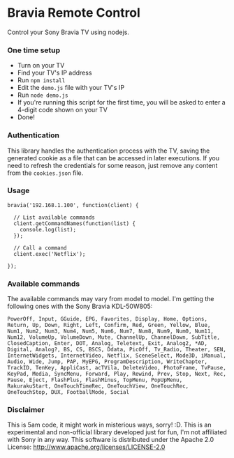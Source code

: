 Bravia Remote Control
============

Control your Sony Bravia TV using nodejs.

### One time setup
* Turn on your TV 
* Find your TV's IP address
* Run `npm install`
* Edit the `demo.js` file with your TV's IP 
* Run `node demo.js` 
* If you're running this script for the first time, you will be asked to enter a 4-digit code shown on your TV
* Done! 


### Authentication
This library handles the authentication process with the TV, saving the generated cookie as a file that can be accessed in later executions. If you need to refresh the credentials for some reason, just remove any content from the `cookies.json` file.


### Usage
```
bravia('192.168.1.100', function(client) {

  // List available commands
  client.getCommandNames(function(list) {
    console.log(list);
  });

  // Call a command
  client.exec('Netflix');

});

```


### Available commands
The available commands may vary from model to model. I'm getting the following ones with the Sony Bravia KDL-50W805:

```PowerOff, Input, GGuide, EPG, Favorites, Display, Home, Options, Return, Up, Down, Right, Left, Confirm, Red, Green, Yellow, Blue, Num1, Num2, Num3, Num4, Num5, Num6, Num7, Num8, Num9, Num0, Num11, Num12, VolumeUp, VolumeDown, Mute, ChannelUp, ChannelDown, SubTitle, ClosedCaption, Enter, DOT, Analog, Teletext, Exit, Analog2, *AD, Digital, Analog?, BS, CS, BSCS, Ddata, PicOff, Tv_Radio, Theater, SEN, InternetWidgets, InternetVideo, Netflix, SceneSelect, Mode3D, iManual, Audio, Wide, Jump, PAP, MyEPG, ProgramDescription, WriteChapter, TrackID, TenKey, AppliCast, acTVila, DeleteVideo, PhotoFrame, TvPause, KeyPad, Media, SyncMenu, Forward, Play, Rewind, Prev, Stop, Next, Rec, Pause, Eject, FlashPlus, FlashMinus, TopMenu, PopUpMenu, RakurakuStart, OneTouchTimeRec, OneTouchView, OneTouchRec, OneTouchStop, DUX, FootballMode, Social```


### Disclaimer
This is 5am code, it might work in misterious ways, sorry! :D. This is an experimental and non-official library developed just for fun, I'm not affiliated with Sony in any way. This software is distributed under the Apache 2.0 License: http://www.apache.org/licenses/LICENSE-2.0